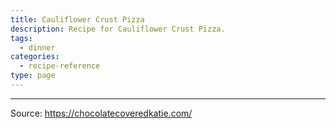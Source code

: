 ```yaml
---
title: Cauliflower Crust Pizza
description: Recipe for Cauliflower Crust Pizza.
tags:
  - dinner
categories:
  - recipe-reference
type: page
---
```


---

Source: <https://chocolatecoveredkatie.com/>